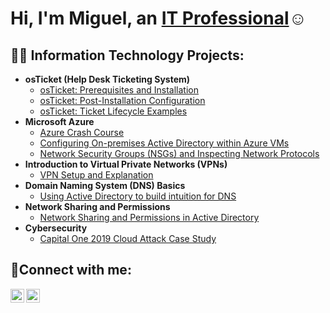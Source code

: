 <h1>Hi, I'm Miguel, an <a href="https://www.linkedin.com/public-profile/settings?trk=d_flagship3_profile_self_view_public_profile">IT Professional</a>☺</h1>

<h2>👨‍💻 Information Technology Projects:</h2>

- <b>osTicket (Help Desk Ticketing System)</b>
  - [osTicket: Prerequisites and Installation](https://github.com/CastroCMiguel/osTicket-Prerequisites-and-Installation)
  - [osTicket: Post-Installation Configuration](https://github.com/CastroCMiguel/osTicket-Post-Installation-Configuration)
  - [osTicket: Ticket Lifecycle Examples](https://github.com/CastroCMiguel/osTicket-Ticket-Lifecycle-Examples)
- <b>Microsoft Azure</b>
  - [Azure Crash Course](https://github.com/CastroCMiguel/AzureCrashCourse)
  - [Configuring On-premises Active Directory within Azure VMs](https://github.com/CastroCMiguel/Configuring-On-premises-Active-Directory-within-Azure-VMs)
  - [Network Security Groups (NSGs) and Inspecting Network Protocols](https://github.com/CastroCMiguel/Networksecuritygroups)
- <b>Introduction to Virtual Private Networks (VPNs)</b>
    - [VPN Setup and Explanation](https://github.com/CastroCMiguel/VPN-Setup-and-Explanation)
- <b> Domain Naming System (DNS) Basics</b>
    - [Using Active Directory to build intuition for DNS](https://github.com/CastroCMiguel/Using-Active-Directory-to-build-intuition-for-DNS)
- <b> Network Sharing and Permissions</b>
    - [Network Sharing and Permissions in Active Directory](https://github.com/CastroCMiguel/Network-Sharing-and-Permissions-in-Active-Directory)
- <b>Cybersecurity</b>
    - [Capital One 2019 Cloud Attack Case Study](https://github.com/CastroCMiguel/Capital-One-2019-Cloud-Attack-Case-Study)

<h2>🤳Connect with me:</h2>

[<img align="left" alt="Josh | Twitter" width="22px" src="https://cdn.jsdelivr.net/npm/simple-icons@v3/icons/twitter.svg" />][twitter]
[<img align="left" alt="Josh | LinkedIn" width="22px" src="https://cdn.jsdelivr.net/npm/simple-icons@v3/icons/linkedin.svg" />][linkedin]

[twitter]: https://twitter.com/CastroCMiguelA
[linkedin]: https://www.linkedin.com/public-profile/settings?trk=d_flagship3_profile_self_view_public_profile
